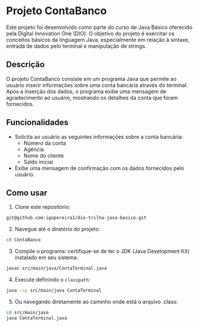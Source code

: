 # Projeto ContaBanco

Este projeto foi desenvolvido como parte do curso de Java Básico oferecido pela Digital Innovation One (DIO). O objetivo do projeto é exercitar os conceitos básicos da linguagem Java, especialmente em relação à sintaxe, entrada de dados pelo terminal e manipulação de strings.

## Descrição

O projeto ContaBanco consiste em um programa Java que permite ao usuário inserir informações sobre uma conta bancária através do terminal. Após a inserção dos dados, o programa exibe uma mensagem de agradecimento ao usuário, mostrando os detalhes da conta que foram fornecidos.

## Funcionalidades

- Solicita ao usuário as seguintes informações sobre a conta bancária:
    - Número da conta
    - Agência
    - Nome do cliente
    - Saldo inicial
- Exibe uma mensagem de confirmação com os dados fornecidos pelo usuário.

## Como usar

1. Clone este repositório:
```bash
git@github.com:igopereira1/dio-trilha-java-basico.git
```
2. Navegue até o diretório do projeto:
```bash
cd ContaBanco
```

3. Compile o programa: certifique-se de ter o JDK (Java Development Kit) instalado em seu sistema.
```bash
javac src/main/java/ContaTerminal.java
```

4. Execute definindo o `classpath`:
```bash
java -cp src/main/java ContaTerminal
```

5. Ou navegando diretamente ao caminho onde está o arquivo .class:
```bash
cd src/main/java
java ContaTerminal.java
```
